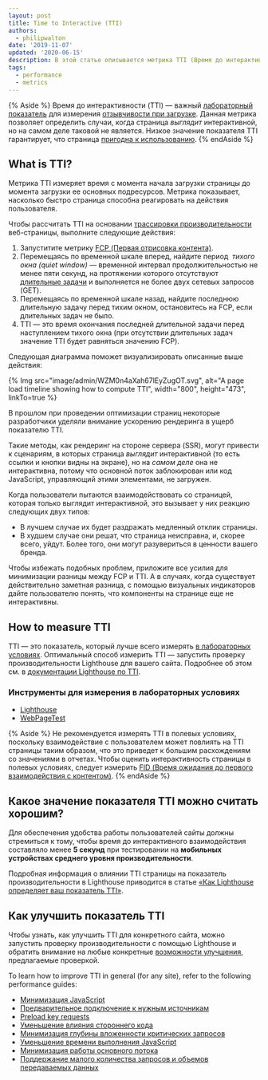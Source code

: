 ```yaml
---
layout: post
title: Time to Interactive (TTI)
authors:
  - philipwalton
date: '2019-11-07'
updated: '2020-06-15'
description: В этой статье описывается метрика TTI (Время до интерактивности) и объясняются принципы ее измерения
tags:
  - performance
  - metrics
---
```


{% Aside %} Время до интерактивности (TTI) — важный [лабораторный показатель](/user-centric-performance-metrics/#in-the-lab) для измерения [отзывчивости при загрузке](/user-centric-performance-metrics/#types-of-metrics). Данная метрика позволяет определить случаи, когда страница *выглядит* интерактивной, но на самом деле таковой не является. Низкое значение показателя TTI гарантирует, что страница [пригодна к использованию](/user-centric-performance-metrics/#questions). {% endAside %}

## What is TTI?

Метрика TTI измеряет время с момента начала загрузки страницы до момента загрузки ее основных подресурсов. Метрика показывает, насколько быстро страница способна реагировать на действия пользователя.

Чтобы рассчитать TTI на основании [трассировки производительности](https://developers.google.com/web/tools/chrome-devtools/evaluate-performance/reference) веб-страницы, выполните следующие действия:

1. Запуститите метрику [FCP (Первая отрисовка контента)](/fcp/).
2. Перемещаясь по временной шкале вперед, найдите период *&nbsp;тихого окна (quiet window)* — временной интервал продолжительностью не менее пяти секунд, на протяжении которого отсутствуют [длительные задачи](/custom-metrics/#long-tasks-api) и выполняется не более двух сетевых запросов (GET). 
3. Перемещаясь по временной шкале назад, найдите последнюю длительную задачу перед тихим окном, остановитесь на FCP, если длительных задач не было.
4. TTI — это время окончания последней длительной задачи перед наступлением тихого окна (при отсутствии длительных задач значение TTI будет равняться значению FCP).

Следующая диаграмма поможет визуализировать описанные выше действия:

{% Img src="image/admin/WZM0n4aXah67lEyZugOT.svg", alt="A page load timeline showing how to compute TTI", width="800", height="473", linkTo=true %}

В прошлом при проведении оптимизации страниц некоторые разработчики уделяли внимание ускорению рендеринга в ущерб показателю TTI.

Такие методы, как рендеринг на стороне сервера (SSR), могут привести к сценариям, в которых страница *выглядит* интерактивной (то есть ссылки и кнопки видны на экране), но на *самом деле* она не интерактивна, потому что основной поток заблокирован или код JavaScript, управляющий этими элементами, не загружен.

Когда пользователи пытаются взаимодействовать со страницей, которая только выглядит интерактивной, это вызывает у них реакцию следующих двух типов:

- В лучшем случае их будет раздражать медленный отклик страницы.
- В худшем случае они решат, что страница неисправна, и, скорее всего, уйдут. Более того, они могут разувериться в ценности вашего бренда.

Чтобы избежать подобных проблем, приложите все усилия для минимизации разницы между FCP и TTI. А в случаях, когда существует действительно заметная разница, с помощью визуальных индикаторов дайте пользователю понять, что компоненты на странице еще не интерактивны.

## How to measure TTI

TTI — это показатель, который лучше всего измерять [в лабораторных условиях](/user-centric-performance-metrics/#in-the-lab). Оптимальный способ измерить TTI — запустить проверку производительности Lighthouse для вашего сайта. Подробнее об этом см. в [документации Lighthouse по TTI](/interactive/).

### Инструменты для измерения в лабораторных условиях

- [Lighthouse](https://developers.google.com/web/tools/lighthouse/)
- [WebPageTest](https://www.webpagetest.org/)

{% Aside %} Не рекомендуется измерять TTI в полевых условиях, поскольку взаимодействие с пользователем может повлиять на TTI страницы таким образом, что это приведет к большим расхождениям со значениями в отчетах. Чтобы оценить интерактивность страницы в полевых условиях, следует измерить [FID (Время ожидания до первого взаимодействия с контентом)](/fid/). {% endAside %}

## Какое значение показателя TTI можно считать хорошим?

Для обеспечения удобства работы пользователей сайты должны стремиться к тому, чтобы время до интерактивного взаимодействия составляло менее **5 секунд** при тестировании на **мобильных устройствах среднего уровня производительности**.

Подробная информация о влиянии TTI страницы на показатель производительности в Lighthouse приводится в статье [«Как Lighthouse определяет ваш показатель TTI»](/interactive/#how-lighthouse-determines-your-tti-score).

## Как улучшить показатель TTI

Чтобы узнать, как улучшить TTI для конкретного сайта, можно запустить проверку производительности с помощью Lighthouse и обратить внимание на любые конкретные [возможности улучшения](/lighthouse-performance/#opportunities), предлагаемые проверкой.

To learn how to improve TTI in general (for any site), refer to the following performance guides:

- [Минимизация JavaScript](/unminified-javascript/)
- [Предварительное подключение к нужным источникам](/uses-rel-preconnect/)
- [Preload key requests](/uses-rel-preload/)
- [Уменьшение влияния стороннего кода](/third-party-summary/)
- [Минимизация глубины вложенности критических запросов](/critical-request-chains/)
- [Уменьшение времени выполнения JavaScript](/bootup-time/)
- [Минимизация работы основного потока](/mainthread-work-breakdown/)
- [Поддержание малого количества запросов и объемов передаваемых данных](/resource-summary/)
